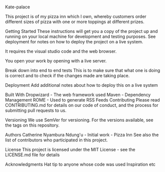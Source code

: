 # 
Kate-palace

This project is of my pizza inn which I own, whereby customers order different sizes of pizza with one or more toppings at different prizes.

Getting Started
These instructions will get you a copy of the project up and running on your local machine for development and testing purposes. See deployment for notes on how to deploy the project on a live system.

It requires the visual studio code and the web browser.

You open your work by opening with a live server.

Break down into end to end tests
This is to make sure that what one is doing is correct and to check if the changes made are taking place.

Deployment
Add additional notes about how to deploy this on a live system

Built With
Dropwizard - The web framework used
Maven - Dependency Management
ROME - Used to generate RSS Feeds
Contributing
Please read CONTRIBUTING.md for details on our code of conduct, and the process for submitting pull requests to us.

Versioning
We use SemVer for versioning. For the versions available, see the tags on this repository.

Authors
Catherine Nyambura Ndung'u - Initial work - Pizza Inn
See also the list of contributors who participated in this project.

License
This project is licensed under the MIT License - see the LICENSE.md file for details

Acknowledgments
Hat tip to anyone whose code was used
Inspiration
etc
